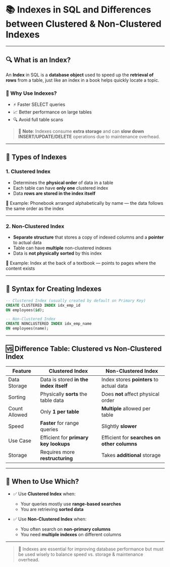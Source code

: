 # 📚 Indexes in SQL and Differences between Clustered & Non-Clustered Indexes

---

## 🔍 What is an Index?

An **Index** in SQL is a **database object** used to speed up the **retrieval of rows** from a table, just like an index in a book helps quickly locate a topic.

### 🧠 Why Use Indexes?

- ⚡ Faster SELECT queries
- 📈 Better performance on large tables
- 🔍 Avoid full table scans

> 🔔 **Note**: Indexes consume **extra storage** and can **slow down INSERT/UPDATE/DELETE** operations due to maintenance overhead.

---

## 🧱 Types of Indexes

### 1. Clustered Index

- Determines the **physical order** of data in a table
- Each table can have **only one** clustered index
- Data **rows are stored in the index itself**

📌 Example: Phonebook arranged alphabetically by name — the data follows the same order as the index

---

### 2. Non-Clustered Index

- **Separate structure** that stores a copy of indexed columns and a **pointer** to actual data
- Table can have **multiple** non-clustered indexes
- Data is **not physically sorted** by this index

📌 Example: Index at the back of a textbook — points to pages where the content exists

---

## 🔄 Syntax for Creating Indexes

```sql
-- Clustered Index (usually created by default on Primary Key)
CREATE CLUSTERED INDEX idx_emp_id
ON employees(id);

-- Non-Clustered Index
CREATE NONCLUSTERED INDEX idx_emp_name
ON employees(name);
```

---

## 🆚 Difference Table: Clustered vs Non-Clustered Index

| Feature                  | Clustered Index                        | Non-Clustered Index                        |
|--------------------------|----------------------------------------|--------------------------------------------|
| Data Storage             | Data is stored **in the index itself** | Index stores **pointers** to actual data   |
| Sorting                  | Physically **sorts** the table data    | Does **not** affect physical order         |
| Count Allowed            | Only **1 per table**                   | **Multiple** allowed per table             |
| Speed                    | **Faster** for range queries           | Slightly **slower**                        |
| Use Case                 | Efficient for **primary key lookups**  | Efficient for **searches on other columns**|
| Storage                  | Requires more **restructuring**        | Takes **additional** storage               |

---

## 🧠 When to Use Which?

- ✅ Use **Clustered Index** when:
  - Your queries mostly use **range-based searches**
  - You are retrieving **sorted data**

- ✅ Use **Non-Clustered Index** when:
  - You often search on **non-primary columns**
  - You need **multiple indexes** on different columns

---

> 🧩 Indexes are essential for improving database performance but must be used wisely to balance speed vs. storage & maintenance overhead.


